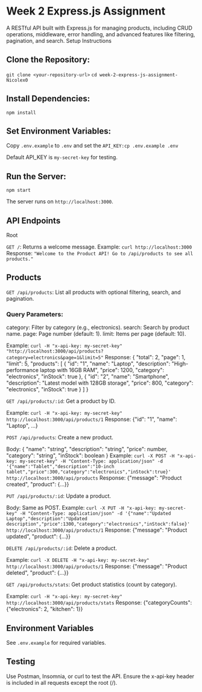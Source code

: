 # Week 2 Express.js Assignment
A RESTful API built with Express.js for managing products, including CRUD operations, middleware, error handling, and advanced features like filtering, pagination, and search.
Setup Instructions

## Clone the Repository:

```git clone <your-repository-url>```
```cd week-2-express-js-assignment-Nicolex0```


## Install Dependencies:
```npm install```


## Set Environment Variables:

Copy `.env.example` to `.env` and set the ```API_KEY:cp .env.example .env```


Default API_KEY is ```my-secret-key``` for testing.


## Run the Server:
```npm start```


The server runs on ```http://localhost:3000```.



## API Endpoints
Root

```GET /```: Returns a welcome message.
Example: ```curl http://localhost:3000```
Response: ```"Welcome to the Product API! Go to /api/products to see all products."```



## Products

```GET /api/products```: List all products with optional filtering, search, and pagination.

### Query Parameters:
category: Filter by category (e.g., electronics).
search: Search by product name.
page: Page number (default: 1).
limit: Items per page (default: 10).


Example: ```curl -H "x-api-key: my-secret-key" "http://localhost:3000/api/products?category=electronics&page=1&limit=5"```
Response:
{
  "total": 2,
  "page": 1,
  "limit": 5,
  "products": [
    { "id": "1", "name": "Laptop", "description": "High-performance laptop with 16GB RAM", "price": 1200, "category": "electronics", "inStock": true },
    { "id": "2", "name": "Smartphone", "description": "Latest model with 128GB storage", "price": 800, "category": "electronics", "inStock": true }
  ]
}




```GET /api/products/:id```: Get a product by ID.

Example: ```curl -H "x-api-key: my-secret-key" http://localhost:3000/api/products/1```
Response: 
{"id": "1", "name": "Laptop", ...}


```POST /api/products```: Create a new product.

Body: { "name": "string", "description": "string", "price": number, "category": "string", "inStock": boolean }
Example: ```curl -X POST -H "x-api-key: my-secret-key" -H "Content-Type: application/json" -d '{"name":"Tablet","description":"10-inch tablet","price":300,"category":"electronics","inStock":true}' http://localhost:3000/api/products```
Response: 
{"message": "Product created", "product": {...}}


```PUT /api/products/:id```: Update a product.

Body: Same as POST.
Example: ```curl -X PUT -H "x-api-key: my-secret-key" -H "Content-Type: application/json" -d '{"name":"Updated Laptop","description":"Updated description","price":1300,"category":"electronics","inStock":false}' http://localhost:3000/api/products/1```
Response: 
{"message": "Product updated", "product": {...}}


```DELETE /api/products/:id```: Delete a product.

Example: ```curl -X DELETE -H "x-api-key: my-secret-key" http://localhost:3000/api/products/1```
Response: 
{"message": "Product deleted", "product": {...}}


```GET /api/products/stats```: Get product statistics (count by category).

Example: ```curl -H "x-api-key: my-secret-key" http://localhost:3000/api/products/stats```
Response: 
{"categoryCounts": {"electronics": 2, "kitchen": 1}}



## Environment Variables
See `.env.example` for required variables.

## Testing
Use Postman, Insomnia, or curl to test the API. Ensure the x-api-key header is included in all requests except the root (/).


